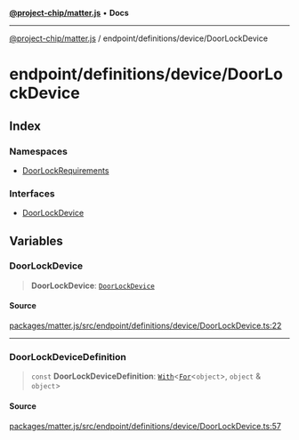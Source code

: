 [**@project-chip/matter.js**](../../../../README.md) • **Docs**

***

[@project-chip/matter.js](../../../../modules.md) / endpoint/definitions/device/DoorLockDevice

# endpoint/definitions/device/DoorLockDevice

## Index

### Namespaces

- [DoorLockRequirements](namespaces/DoorLockRequirements/README.md)

### Interfaces

- [DoorLockDevice](interfaces/DoorLockDevice.md)

## Variables

### DoorLockDevice

> **DoorLockDevice**: [`DoorLockDevice`](interfaces/DoorLockDevice.md)

#### Source

[packages/matter.js/src/endpoint/definitions/device/DoorLockDevice.ts:22](https://github.com/project-chip/matter.js/blob/7a8cbb56b87d4ccf34bec5a9a95ab40a1711324f/packages/matter.js/src/endpoint/definitions/device/DoorLockDevice.ts#L22)

***

### DoorLockDeviceDefinition

> `const` **DoorLockDeviceDefinition**: [`With`](../../../../node/export/-internal-/README.md#withbsb)\<[`For`](../../../../behavior/cluster/export/-internal-/namespaces/EndpointType/README.md#fort)\<`object`\>, `object` & `object`\>

#### Source

[packages/matter.js/src/endpoint/definitions/device/DoorLockDevice.ts:57](https://github.com/project-chip/matter.js/blob/7a8cbb56b87d4ccf34bec5a9a95ab40a1711324f/packages/matter.js/src/endpoint/definitions/device/DoorLockDevice.ts#L57)
